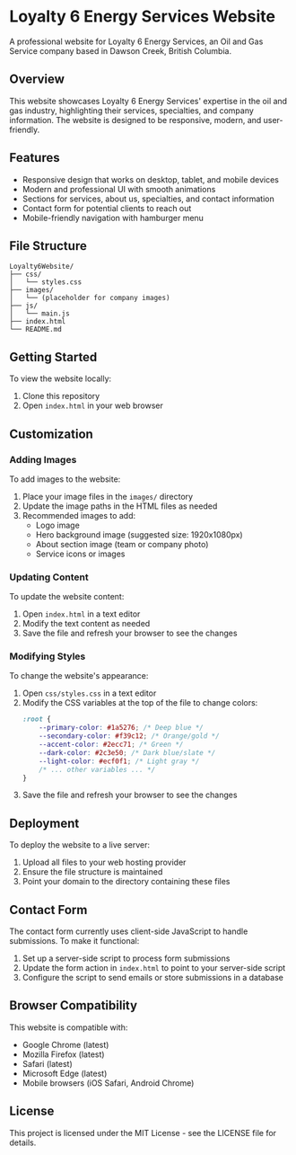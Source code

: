 # Loyalty 6 Energy Services Website

A professional website for Loyalty 6 Energy Services, an Oil and Gas Service company based in Dawson Creek, British Columbia.

## Overview

This website showcases Loyalty 6 Energy Services' expertise in the oil and gas industry, highlighting their services, specialties, and company information. The website is designed to be responsive, modern, and user-friendly.

## Features

- Responsive design that works on desktop, tablet, and mobile devices
- Modern and professional UI with smooth animations
- Sections for services, about us, specialties, and contact information
- Contact form for potential clients to reach out
- Mobile-friendly navigation with hamburger menu

## File Structure

```
Loyalty6Website/
├── css/
│   └── styles.css
├── images/
│   └── (placeholder for company images)
├── js/
│   └── main.js
├── index.html
└── README.md
```

## Getting Started

To view the website locally:

1. Clone this repository
2. Open `index.html` in your web browser

## Customization

### Adding Images

To add images to the website:

1. Place your image files in the `images/` directory
2. Update the image paths in the HTML files as needed
3. Recommended images to add:
   - Logo image
   - Hero background image (suggested size: 1920x1080px)
   - About section image (team or company photo)
   - Service icons or images

### Updating Content

To update the website content:

1. Open `index.html` in a text editor
2. Modify the text content as needed
3. Save the file and refresh your browser to see the changes

### Modifying Styles

To change the website's appearance:

1. Open `css/styles.css` in a text editor
2. Modify the CSS variables at the top of the file to change colors:
   ```css
   :root {
       --primary-color: #1a5276; /* Deep blue */
       --secondary-color: #f39c12; /* Orange/gold */
       --accent-color: #2ecc71; /* Green */
       --dark-color: #2c3e50; /* Dark blue/slate */
       --light-color: #ecf0f1; /* Light gray */
       /* ... other variables ... */
   }
   ```
3. Save the file and refresh your browser to see the changes

## Deployment

To deploy the website to a live server:

1. Upload all files to your web hosting provider
2. Ensure the file structure is maintained
3. Point your domain to the directory containing these files

## Contact Form

The contact form currently uses client-side JavaScript to handle submissions. To make it functional:

1. Set up a server-side script to process form submissions
2. Update the form action in `index.html` to point to your server-side script
3. Configure the script to send emails or store submissions in a database

## Browser Compatibility

This website is compatible with:
- Google Chrome (latest)
- Mozilla Firefox (latest)
- Safari (latest)
- Microsoft Edge (latest)
- Mobile browsers (iOS Safari, Android Chrome)

## License

This project is licensed under the MIT License - see the LICENSE file for details.
